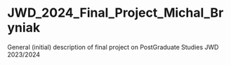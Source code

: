 # JWD_2024_Final_Project_Michal_Bryniak
General (initial) description of final project on PostGraduate Studies JWD 2023/2024
